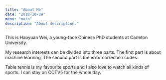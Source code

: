 ```yaml
---
title: "About Me"
date: "2018-10-09"
menu: "main"
description: "About description."
---
```


This is Haoyuan Wei, a young-face Chinese PhD students at Carleton University. 

My research interests can be divided into three parts. The first part is about machine learning. 
The second part is the error correction codes. 

Table tennis is my favourite sports and I also love to watch all kinds of sports. I can stay on CCTV5 for the whole day. 